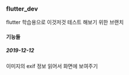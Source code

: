 ### flutter_dev

flutter 학습용으로 이것저것 테스트 해보기 위한 브랜치

#### 기능들

##### 2019-12-12

이미지의 exif 정보 읽어서 화면에 보여주기


